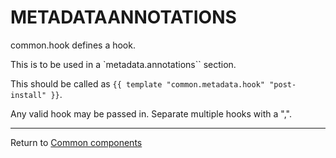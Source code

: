 # METADATAANNOTATIONS
common.hook defines a hook.

This is to be used in a `metadata.annotations`` section.

This should be called as `{{ template "common.metadata.hook" "post-install" }}`.

Any valid hook may be passed in. Separate multiple hooks with a ",".

___
Return to [Common components](./README.md)
